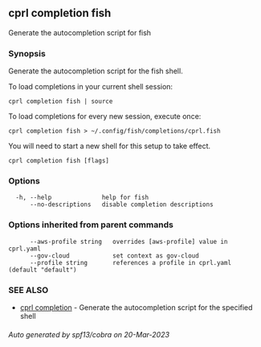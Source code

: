 ## cprl completion fish

Generate the autocompletion script for fish

### Synopsis

Generate the autocompletion script for the fish shell.

To load completions in your current shell session:

	cprl completion fish | source

To load completions for every new session, execute once:

	cprl completion fish > ~/.config/fish/completions/cprl.fish

You will need to start a new shell for this setup to take effect.


```
cprl completion fish [flags]
```

### Options

```
  -h, --help              help for fish
      --no-descriptions   disable completion descriptions
```

### Options inherited from parent commands

```
      --aws-profile string   overrides [aws-profile] value in cprl.yaml
      --gov-cloud            set context as gov-cloud
      --profile string       references a profile in cprl.yaml (default "default")
```

### SEE ALSO

* [cprl completion](cprl_completion.md)	 - Generate the autocompletion script for the specified shell

###### Auto generated by spf13/cobra on 20-Mar-2023
